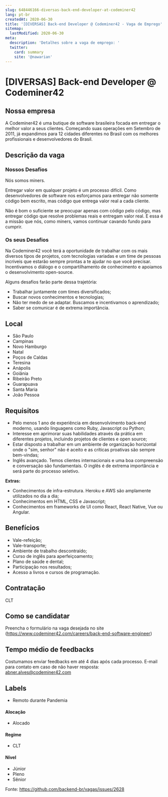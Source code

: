 ```yaml
---
slug: 648446166-diversas-back-end-developer-at-codeminer42
lang: pt-br
createdAt: 2020-06-30
title: '[DIVERSAS] Back-end Developer @ Codeminer42 - Vaga de Emprego'
sitemap:
  lastModified: 2020-06-30
meta:
  description: 'Detalhes sobre a vaga de emprego: '
  twitter:
    card: summary
    site: '@nawarian'
---
```


# [DIVERSAS] Back-end Developer @ Codeminer42

## Nossa empresa

A Codeminer42 é uma butique de software brasileira focada em entregar o melhor valor a seus clientes. Começando suas operações em Setembro de 2011, já expandimos para 12 cidades diferentes no Brasil com os melhores profissionais e desenvolvedores do Brasil.

## Descrição da vaga

### Nossos Desafios
Nós somos miners.

Entregar valor em qualquer projeto é um processo difícil. Como desenvolvedores de software nos esforçamos para entregar não somente código bem escrito, mas código que entrega valor real a cada cliente.

Não é bom o suficiente se preocupar apenas com código pelo código, mas entregar código que resolve problemas reais e entregam valor real. E essa é a missão que nós, como miners, vamos continuar cavando fundo para cumprir.

### Os seus Desafios
Na Codeminer42 você terá a oportunidade de trabalhar com os mais diversos tipos de projetos, com tecnologias variadas e um time de pessoas incríveis que estarão sempre prontas a te ajudar no que você precisar. Incentivamos o diálogo e o compartilhamento de conhecimento e apoiamos o desenvolvimento open-source.

Alguns desafios farão parte dessa trajetória:
- Trabalhar juntamente com times diversificados;
- Buscar novos conhecimentos e tecnologias;
- Não ter medo de se adaptar. Buscamos e incentivamos o aprendizado;
- Saber se comunicar é de extrema importância.

## Local

- São Paulo
- Campinas
- Novo Hamburgo
- Natal
- Poços de Caldas
- Teresina
- Anápolis
- Goiânia
- Ribeirão Preto
- Guarapuava
- Santa Maria
- João Pessoa

## Requisitos

- Pelo menos 1 ano de experiência em desenvolvimento back-end moderno, usando linguagens como Ruby, Javascript ou Python;
- Interesse em aprimorar suas habilidades através da prática em diferentes projetos, incluindo projetos de clientes e open source;
- Estar disposto a trabalhar em um ambiente de organização horizontal onde o "sim, senhor" não é aceito e as críticas proativas são sempre bem-vindas;
- Inglês avançado. Temos clientes internacionais e uma boa compreensão e conversação são fundamentais. O inglês é de extrema importância e será parte do processo seletivo.

**Extras:**

- Conhecimentos de infra-estrutura. Heroku e AWS são amplamente utilizados no dia a dia;
- Conhecimentos em HTML, CSS e Javascript;
- Conhecimentos em frameworks de UI como React, React Native, Vue ou Angular.

## Benefícios

- Vale-refeição;
- Vale-transporte;
- Ambiente de trabalho descontraído;
- Curso de inglês para aperfeiçoamento;
- Plano de saúde e dental;
- Participação nos resultados;
- Acesso a livros e cursos de programação.

## Contratação

CLT

## Como se candidatar

Preencha o formulário na vaga desejada no site (https://www.codeminer42.com/careers/back-end-software-engineer)

## Tempo médio de feedbacks

Costumamos enviar feedbacks em até 4 dias após cada processo.
E-mail para contato em caso de não haver resposta: abner.alves@codeminer42.com

## Labels
- Remoto durante Pandemia

#### Alocação
- Alocado

#### Regime
- CLT

#### Nível
- Júnior
- Pleno
- Sênior

Fonte: https://github.com/backend-br/vagas/issues/2628